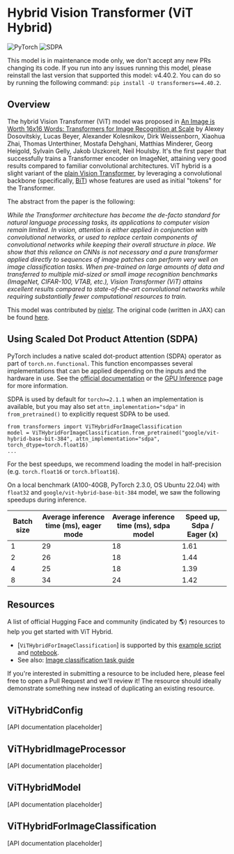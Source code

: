 <!--Copyright 2022 The HuggingFace Team. All rights reserved.

Licensed under the Apache License, Version 2.0 (the "License"); you may not use this file except in compliance with
the License. You may obtain a copy of the License at

http://www.apache.org/licenses/LICENSE-2.0

Unless required by applicable law or agreed to in writing, software distributed under the License is distributed on
an "AS IS" BASIS, WITHOUT WARRANTIES OR CONDITIONS OF ANY KIND, either express or implied. See the License for the
specific language governing permissions and limitations under the License.

⚠️ Note that this file is in Markdown but contain specific syntax for our doc-builder (similar to MDX) that may not be
rendered properly in your Markdown viewer.

-->

# Hybrid Vision Transformer (ViT Hybrid)

<div class="flex flex-wrap space-x-1">
<img alt="PyTorch" src="https://img.shields.io/badge/PyTorch-DE3412?style=flat&logo=pytorch&logoColor=white">
<img alt="SDPA" src="https://img.shields.io/badge/SDPA-DE3412?style=flat&logo=pytorch&logoColor=white">
</div>

<Tip warning={true}>

This model is in maintenance mode only, we don't accept any new PRs changing its code.
If you run into any issues running this model, please reinstall the last version that supported this model: v4.40.2.
You can do so by running the following command: `pip install -U transformers==4.40.2`.

</Tip>

## Overview

The hybrid Vision Transformer (ViT) model was proposed in [An Image is Worth 16x16 Words: Transformers for Image Recognition
at Scale](https://arxiv.org/abs/2010.11929) by Alexey Dosovitskiy, Lucas Beyer, Alexander Kolesnikov, Dirk
Weissenborn, Xiaohua Zhai, Thomas Unterthiner, Mostafa Dehghani, Matthias Minderer, Georg Heigold, Sylvain Gelly, Jakob
Uszkoreit, Neil Houlsby. It's the first paper that successfully trains a Transformer encoder on ImageNet, attaining
very good results compared to familiar convolutional architectures. ViT hybrid is a slight variant of the [plain Vision Transformer](vit),
by leveraging a convolutional backbone (specifically, [BiT](bit)) whose features are used as initial "tokens" for the Transformer.

The abstract from the paper is the following:

*While the Transformer architecture has become the de-facto standard for natural language processing tasks, its
applications to computer vision remain limited. In vision, attention is either applied in conjunction with
convolutional networks, or used to replace certain components of convolutional networks while keeping their overall
structure in place. We show that this reliance on CNNs is not necessary and a pure transformer applied directly to
sequences of image patches can perform very well on image classification tasks. When pre-trained on large amounts of
data and transferred to multiple mid-sized or small image recognition benchmarks (ImageNet, CIFAR-100, VTAB, etc.),
Vision Transformer (ViT) attains excellent results compared to state-of-the-art convolutional networks while requiring
substantially fewer computational resources to train.*

This model was contributed by [nielsr](https://huggingface.co/nielsr). The original code (written in JAX) can be
found [here](https://github.com/google-research/vision_transformer).

## Using Scaled Dot Product Attention (SDPA)

PyTorch includes a native scaled dot-product attention (SDPA) operator as part of `torch.nn.functional`. This function 
encompasses several implementations that can be applied depending on the inputs and the hardware in use. See the 
[official documentation](https://pytorch.org/docs/stable/generated/torch.nn.functional.scaled_dot_product_attention.html) 
or the [GPU Inference](https://huggingface.co/docs/transformers/main/en/perf_infer_gpu_one#pytorch-scaled-dot-product-attention)
page for more information.

SDPA is used by default for `torch>=2.1.1` when an implementation is available, but you may also set 
`attn_implementation="sdpa"` in `from_pretrained()` to explicitly request SDPA to be used.

```
from transformers import ViTHybridForImageClassification
model = ViTHybridForImageClassification.from_pretrained("google/vit-hybrid-base-bit-384", attn_implementation="sdpa", torch_dtype=torch.float16)
...
```

For the best speedups, we recommend loading the model in half-precision (e.g. `torch.float16` or `torch.bfloat16`).

On a local benchmark (A100-40GB, PyTorch 2.3.0, OS Ubuntu 22.04) with `float32` and `google/vit-hybrid-base-bit-384` model, we saw the following speedups during inference.

|   Batch size |   Average inference time (ms), eager mode |   Average inference time (ms), sdpa model |   Speed up, Sdpa / Eager (x) |
|--------------|-------------------------------------------|-------------------------------------------|------------------------------|
|            1 |                                        29 |                                        18 |                      1.61 |
|            2 |                                        26 |                                        18 |                      1.44 |
|            4 |                                        25 |                                        18 |                      1.39 |
|            8 |                                        34 |                                        24 |                      1.42 |

## Resources

A list of official Hugging Face and community (indicated by 🌎) resources to help you get started with ViT Hybrid.

<PipelineTag pipeline="image-classification"/>

- [`ViTHybridForImageClassification`] is supported by this [example script](https://github.com/huggingface/transformers/tree/main/examples/pytorch/image-classification) and [notebook](https://colab.research.google.com/github/huggingface/notebooks/blob/main/examples/image_classification.ipynb).
- See also: [Image classification task guide](../tasks/image_classification)

If you're interested in submitting a resource to be included here, please feel free to open a Pull Request and we'll review it! The resource should ideally demonstrate something new instead of duplicating an existing resource.

## ViTHybridConfig

[API documentation placeholder]

## ViTHybridImageProcessor

[API documentation placeholder]

## ViTHybridModel

[API documentation placeholder]

## ViTHybridForImageClassification

[API documentation placeholder]